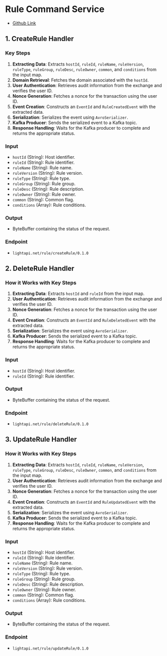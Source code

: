 # Rule Command Service
- [Github Link](https://github.com/lightapi/rule-command)

## 1. CreateRule Handler

### Key Steps
1. **Extracting Data**: Extracts `hostId`, `ruleId`, `ruleName`, `ruleVersion`, `ruleType`, `ruleGroup`, `ruleDesc`, `ruleOwner`, `common`, and `conditions` from the input map.
2. **Domain Retrieval**: Fetches the domain associated with the `hostId`.
3. **User Authentication**: Retrieves audit information from the exchange and verifies the user ID.
4. **Nonce Generation**: Fetches a nonce for the transaction using the user ID.
5. **Event Creation**: Constructs an `EventId` and `RuleCreatedEvent` with the extracted data.
6. **Serialization**: Serializes the event using `AvroSerializer`.
7. **Kafka Producer**: Sends the serialized event to a Kafka topic.
8. **Response Handling**: Waits for the Kafka producer to complete and returns the appropriate status.

### Input
- `hostId` (String): Host identifier.
- `ruleId` (String): Rule identifier.
- `ruleName` (String): Rule name.
- `ruleVersion` (String): Rule version.
- `ruleType` (String): Rule type.
- `ruleGroup` (String): Rule group.
- `ruleDesc` (String): Rule description.
- `ruleOwner` (String): Rule owner.
- `common` (String): Common flag.
- `conditions` (Array): Rule conditions.

### Output
- ByteBuffer containing the status of the request.

### Endpoint
- `lightapi.net/rule/createRule/0.1.0`

## 2. DeleteRule Handler

### How it Works with Key Steps
1. **Extracting Data**: Extracts `hostId` and `ruleId` from the input map.
2. **User Authentication**: Retrieves audit information from the exchange and verifies the user ID.
3. **Nonce Generation**: Fetches a nonce for the transaction using the user ID.
4. **Event Creation**: Constructs an `EventId` and `RuleDeletedEvent` with the extracted data.
5. **Serialization**: Serializes the event using `AvroSerializer`.
6. **Kafka Producer**: Sends the serialized event to a Kafka topic.
7. **Response Handling**: Waits for the Kafka producer to complete and returns the appropriate status.

### Input
- `hostId` (String): Host identifier.
- `ruleId` (String): Rule identifier.

### Output
- ByteBuffer containing the status of the request.

### Endpoint
- `lightapi.net/rule/deleteRule/0.1.0`

## 3. UpdateRule Handler

### How it Works with Key Steps
1. **Extracting Data**: Extracts `hostId`, `ruleId`, `ruleName`, `ruleVersion`, `ruleType`, `ruleGroup`, `ruleDesc`, `ruleOwner`, `common`, and `conditions` from the input map.
2. **User Authentication**: Retrieves audit information from the exchange and verifies the user ID.
3. **Nonce Generation**: Fetches a nonce for the transaction using the user ID.
4. **Event Creation**: Constructs an `EventId` and `RuleUpdatedEvent` with the extracted data.
5. **Serialization**: Serializes the event using `AvroSerializer`.
6. **Kafka Producer**: Sends the serialized event to a Kafka topic.
7. **Response Handling**: Waits for the Kafka producer to complete and returns the appropriate status.

### Input
- `hostId` (String): Host identifier.
- `ruleId` (String): Rule identifier.
- `ruleName` (String): Rule name.
- `ruleVersion` (String): Rule version.
- `ruleType` (String): Rule type.
- `ruleGroup` (String): Rule group.
- `ruleDesc` (String): Rule description.
- `ruleOwner` (String): Rule owner.
- `common` (String): Common flag.
- `conditions` (Array): Rule conditions.

### Output
- ByteBuffer containing the status of the request.

### Endpoint
- `lightapi.net/rule/updateRule/0.1.0`
